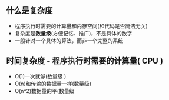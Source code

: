 ## 什么是复杂度

- 程序执行时需要的计算量和内存空间(和代码是否简洁无关)
- 复杂度是**数量级**(方便记忆、推广)，不是具体的数字
- 一般针对一个具体的算法，而非一个完整的系统



## 时间复杂度 - 程序执行时需要的计算量( CPU )
- O(1)一次就够(数量级 )
- O(n)和传输的数据量一样(数量级)
- O(n^2)数据量的平(数量级

